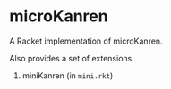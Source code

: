 microKanren
===========

A Racket implementation of microKanren.

Also provides a set of extensions:

1. miniKanren (in `mini.rkt`)
